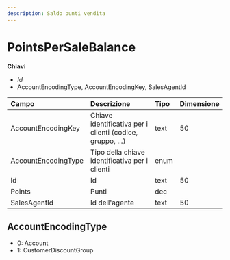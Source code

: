 ```yaml
---
description: Saldo punti vendita
---
```


# PointsPerSaleBalance

**Chiavi**

* _Id_
* AccountEncodingType, AccountEncodingKey, SalesAgentId

| Campo | Descrizione | Tipo | Dimensione |
| :--- | :--- | :--- | :--- |
| AccountEncodingKey | Chiave identificativa per i clienti \(codice, gruppo, ...\) | text | 50 |
| [AccountEncodingType](pointspersalebalance.md#accountencodingtype) | Tipo della chiave identificativa per i clienti | enum |  |
| Id | Id | text | 50 |
| Points | Punti | dec |  |
| SalesAgentId | Id dell'agente | text | 50 |

## AccountEncodingType

* 0: Account
* 1: CustomerDiscountGroup

